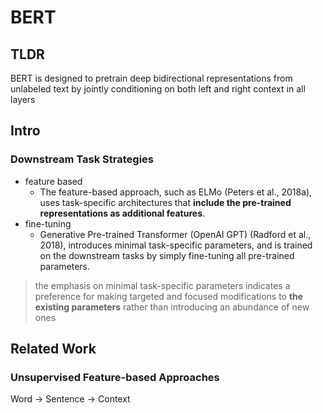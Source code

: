 # BERT

## TLDR
<tldr>
BERT is designed to pretrain deep bidirectional representations from unlabeled text by jointly conditioning on <control>both left and right context in all layers</control>
</tldr>

## Intro

### Downstream Task Strategies

- feature based 
  - The feature-based approach, such as ELMo (Peters et al., 2018a), uses task-specific architectures that **include the pre-trained representations as additional features**.
- fine-tuning
  - Generative Pre-trained Transformer (OpenAI GPT) (Radford et al., 2018), introduces minimal task-specific parameters, and is trained on the downstream tasks by simply fine-tuning all pre-trained parameters.

> the emphasis on minimal task-specific parameters indicates a preference for making targeted and focused modifications to **the existing parameters** rather than introducing an abundance of new ones

## Related Work

### Unsupervised Feature-based Approaches
Word -> Sentence -> Context
